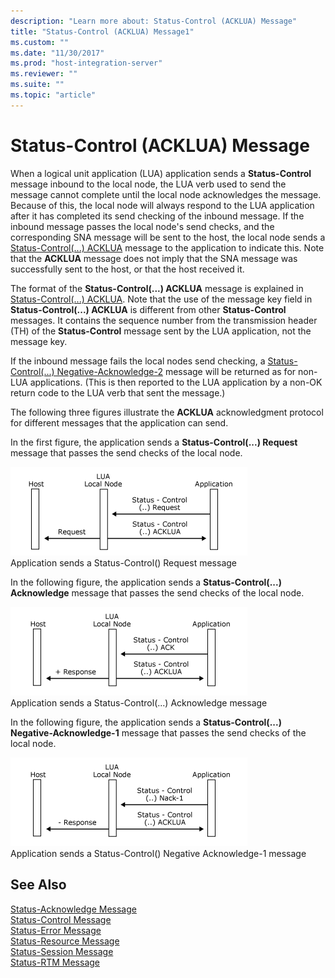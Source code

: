 ```yaml
---
description: "Learn more about: Status-Control (ACKLUA) Message"
title: "Status-Control (ACKLUA) Message1"
ms.custom: ""
ms.date: "11/30/2017"
ms.prod: "host-integration-server"
ms.reviewer: ""
ms.suite: ""
ms.topic: "article"
---
```

# Status-Control (ACKLUA) Message
When a logical unit application (LUA) application sends a **Status-Control** message inbound to the local node, the LUA verb used to send the message cannot complete until the local node acknowledges the message. Because of this, the local node will always respond to the LUA application after it has completed its send checking of the inbound message. If the inbound message passes the local node's send checks, and the corresponding SNA message will be sent to the host, the local node sends a [Status-Control(...) ACKLUA](./status-control-acklua1.md) message to the application to indicate this. Note that the **ACKLUA** message does not imply that the SNA message was successfully sent to the host, or that the host received it.  
  
 The format of the **Status-Control(...) ACKLUA** message is explained in [Status-Control(...) ACKLUA](./status-control-acklua1.md). Note that the use of the message key field in **Status-Control(...) ACKLUA** is different from other **Status-Control** messages. It contains the sequence number from the transmission header (TH) of the **Status-Control** message sent by the LUA application, not the message key.  
  
 If the inbound message fails the local nodes send checking, a [Status-Control(...) Negative-Acknowledge-2](./status-control-negative-acknowledge-21.md) message will be returned as for non-LUA applications. (This is then reported to the LUA application by a non-OK return code to the LUA verb that sent the message.)  
  
 The following three figures illustrate the **ACKLUA** acknowledgment protocol for different messages that the application can send.  
  
 In the first figure, the application sends a **Status-Control(...) Request** message that passes the send checks of the local node.  
  
 ![Image that shows how an application sends a Status-Control() Request message.](../core/media/32703zz.gif "32703zz")  
Application sends a Status-Control() Request message  
  
 In the following figure, the application sends a **Status-Control(...) Acknowledge** message that passes the send checks of the local node.  
  
 ![Image that shows how an application sends a Status-Control(...) Acknowledge message.](../core/media/32703zza.gif "32703zza")  
Application sends a Status-Control(...) Acknowledge message  
  
 In the following figure, the application sends a **Status-Control(...) Negative-Acknowledge-1** message that passes the send checks of the local node.  
  
 ![Image that shows how an application sends a Status-Control() Negative Acknowledge-1 message.](../core/media/32703zzb.gif "32703zzb")  
Application sends a Status-Control() Negative Acknowledge-1 message  
  
## See Also  
 [Status-Acknowledge Message](../core/status-acknowledge-message1.md)   
 [Status-Control Message](../core/status-control-message1.md)   
 [Status-Error Message](../core/status-error-message1.md)   
 [Status-Resource Message](../core/status-resource-message1.md)   
 [Status-Session Message](../core/status-session-message1.md)   
 [Status-RTM Message](../core/status-rtm-message1.md)
